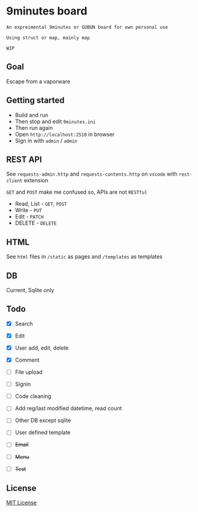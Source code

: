 # 9minutes board

```
An expreimental 9minutes or GUBUN board for own personal use

Using struct or map, mainly map

WIP
```

## Goal

Escape from a vaporware


## Getting started

* Build and run
* Then stop and edit `9minutes.ini`
* Then run again
* Open `http://localhost:2510` in browser
* Sign in with `admin` / `admin`


## REST API

See `requests-admin.http` and `requests-contents.http` on `vscode` with `rest-client` extension

`GET` and `POST` make me confused so, APIs are not `RESTful`

* Read, List - `GET`, `POST`
* Write - `PUT`
* Edit - `PATCH`
* DELETE - `DELETE`


## HTML

See `html` files in `/static` as pages and `/templates` as templates


## DB

Current, Sqlite only


## Todo
- [x] Search
- [x] Edit
- [x] User add, edit, delete
- [x] Comment
- [ ] File upload
- [ ] Signin
- [ ] Code cleaning
- [ ] Add reg/last modified datetime, read count
- [ ] Other DB except sqlite
- [ ] User defined template
- [ ] ~~Email~~
- [ ] ~~Menu~~
- [ ] ~~Test~~


## License
[MIT License](http://www.opensource.org/licenses/MIT)
